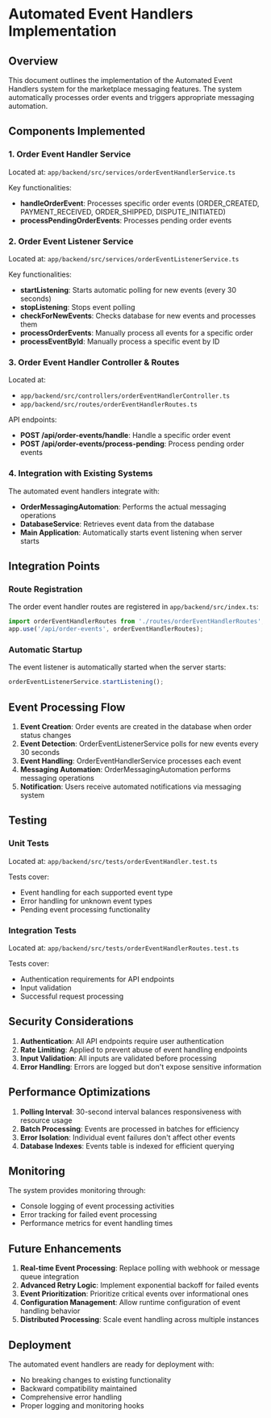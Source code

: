 # Automated Event Handlers Implementation

## Overview

This document outlines the implementation of the Automated Event Handlers system for the marketplace messaging features. The system automatically processes order events and triggers appropriate messaging automation.

## Components Implemented

### 1. Order Event Handler Service
Located at: `app/backend/src/services/orderEventHandlerService.ts`

Key functionalities:
- **handleOrderEvent**: Processes specific order events (ORDER_CREATED, PAYMENT_RECEIVED, ORDER_SHIPPED, DISPUTE_INITIATED)
- **processPendingOrderEvents**: Processes pending order events

### 2. Order Event Listener Service
Located at: `app/backend/src/services/orderEventListenerService.ts`

Key functionalities:
- **startListening**: Starts automatic polling for new events (every 30 seconds)
- **stopListening**: Stops event polling
- **checkForNewEvents**: Checks database for new events and processes them
- **processOrderEvents**: Manually process all events for a specific order
- **processEventById**: Manually process a specific event by ID

### 3. Order Event Handler Controller & Routes
Located at:
- `app/backend/src/controllers/orderEventHandlerController.ts`
- `app/backend/src/routes/orderEventHandlerRoutes.ts`

API endpoints:
- **POST /api/order-events/handle**: Handle a specific order event
- **POST /api/order-events/process-pending**: Process pending order events

### 4. Integration with Existing Systems

The automated event handlers integrate with:
- **OrderMessagingAutomation**: Performs the actual messaging operations
- **DatabaseService**: Retrieves event data from the database
- **Main Application**: Automatically starts event listening when server starts

## Integration Points

### Route Registration
The order event handler routes are registered in `app/backend/src/index.ts`:
```typescript
import orderEventHandlerRoutes from './routes/orderEventHandlerRoutes';
app.use('/api/order-events', orderEventHandlerRoutes);
```

### Automatic Startup
The event listener is automatically started when the server starts:
```typescript
orderEventListenerService.startListening();
```

## Event Processing Flow

1. **Event Creation**: Order events are created in the database when order status changes
2. **Event Detection**: OrderEventListenerService polls for new events every 30 seconds
3. **Event Handling**: OrderEventHandlerService processes each event
4. **Messaging Automation**: OrderMessagingAutomation performs messaging operations
5. **Notification**: Users receive automated notifications via messaging system

## Testing

### Unit Tests
Located at: `app/backend/src/tests/orderEventHandler.test.ts`

Tests cover:
- Event handling for each supported event type
- Error handling for unknown event types
- Pending event processing functionality

### Integration Tests
Located at: `app/backend/src/tests/orderEventHandlerRoutes.test.ts`

Tests cover:
- Authentication requirements for API endpoints
- Input validation
- Successful request processing

## Security Considerations

1. **Authentication**: All API endpoints require user authentication
2. **Rate Limiting**: Applied to prevent abuse of event handling endpoints
3. **Input Validation**: All inputs are validated before processing
4. **Error Handling**: Errors are logged but don't expose sensitive information

## Performance Optimizations

1. **Polling Interval**: 30-second interval balances responsiveness with resource usage
2. **Batch Processing**: Events are processed in batches for efficiency
3. **Error Isolation**: Individual event failures don't affect other events
4. **Database Indexes**: Events table is indexed for efficient querying

## Monitoring

The system provides monitoring through:
- Console logging of event processing activities
- Error tracking for failed event processing
- Performance metrics for event handling times

## Future Enhancements

1. **Real-time Event Processing**: Replace polling with webhook or message queue integration
2. **Advanced Retry Logic**: Implement exponential backoff for failed events
3. **Event Prioritization**: Prioritize critical events over informational ones
4. **Configuration Management**: Allow runtime configuration of event handling behavior
5. **Distributed Processing**: Scale event handling across multiple instances

## Deployment

The automated event handlers are ready for deployment with:
- No breaking changes to existing functionality
- Backward compatibility maintained
- Comprehensive error handling
- Proper logging and monitoring hooks